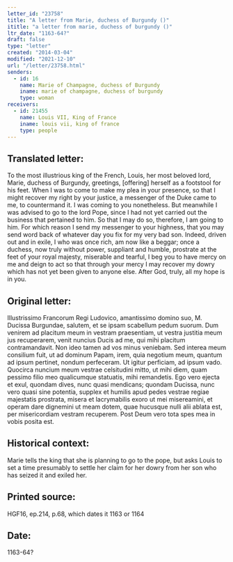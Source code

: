 ```yaml
---
letter_id: "23758"
title: "A letter from Marie, duchess of Burgundy ()"
ititle: "a letter from marie, duchess of burgundy ()"
ltr_date: "1163-64?"
draft: false
type: "letter"
created: "2014-03-04"
modified: "2021-12-10"
url: "/letter/23758.html"
senders:
  - id: 16
    name: Marie of Champagne, duchess of Burgundy
    iname: marie of champagne, duchess of burgundy
    type: woman
receivers:
  - id: 21455
    name: Louis VII, King of France
    iname: louis vii, king of france
    type: people
---
```

<h2> Translated letter:</h2>To the most illustrious king of the French, Louis, her most beloved lord, Marie, duchess of Burgundy, greetings, [offering] herself as a footstool for his feet.
When I was to come to make my plea in your presence, so that I might recover my right by your justice, a messenger of the Duke came to me, to countermand it.  I was coming to you nonetheless.  But meanwhile I was advised to go to the lord Pope, since I had not yet carried out the business that pertained to him.  So that I may do so, therefore, I am going to him.  For which reason I send my messenger to your highness, that you may send word back of whatever day you fix for my very bad son.  Indeed, driven out and in exile, I who was once rich, am now like a beggar; once a duchess, now truly without power, suppliant and humble, prostrate at the feet of your royal majesty, miserable and tearful, I beg you to have mercy on me and deign to act so that through your mercy I may recover my dowry which has not yet been given to anyone else.  After God, truly, all my hope is in you.
<h2 class="mt-4"> Original letter:</h2>Illustrissimo Francorum Regi Ludovico, amantissimo domino suo, M. Ducissa Burgundae, salutem, et se ipsam scabellum pedum suorum. Dum venirem ad placitum meum in vestram praesentiam, ut vestra justitia meum jus recuperarem, venit nuncius Ducis ad me, qui mihi placitum contramandavit. Non ideo tamen ad vos minus veniebam. Sed interea meum consilium fuit, ut ad dominum Papam, irem, quia negotium meum, quantum ad ipsum pertinet, nondum perfeceram. Ut igitur perficiam, ad ipsum vado. Quocirca nuncium meum vestrae celsitudini mitto, ut mihi diem, quam pessimo filio meo qualicumque statuatis, mihi remandetis. Ego vero ejecta et exul, quondam dives, nunc quasi mendicans; quondam Ducissa, nunc vero quasi sine potentia, supplex et humilis apud pedes vestrae regiae majestatis prostrata, misera et lacrymabilis exoro ut mei misereamini, et operam dare dignemini ut meam dotem, quae hucusque nulli alii ablata est, per misericordiam vestram recuperem. Post Deum vero tota spes mea in vobis posita est.
<h2 class="mt-4"> Historical context:</h2>Marie tells the king that she is planning to go to the pope, but asks Louis to set a time presumably to settle her claim for her dowry from her son who has seized it and exiled her.
<h2 class="mt-4"> Printed source:</h2>HGF16, ep.214, p.68, which dates it 1163 or 1164
<h2 class="mt-4"> Date:</h2>1163-64?
